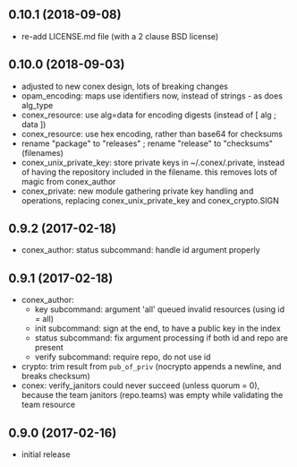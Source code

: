 ## 0.10.1 (2018-09-08)

* re-add LICENSE.md file (with a 2 clause BSD license)

## 0.10.0 (2018-09-03)

* adjusted to new conex design, lots of breaking changes
* opam_encoding: maps use identifiers now, instead of strings - as does alg_type
* conex_resource: use alg=data for encoding digests (instead of [ alg ; data ])
* conex_resource: use hex encoding, rather than base64 for checksums
* rename "package" to "releases" ; rename "release" to "checksums" (filenames)
* conex_unix_private_key: store private keys in ~/.conex/<id>.private, instead
  of having the repository included in the filename.  this removes lots of magic
  from conex_author
* conex_private: new module gathering private key handling and operations,
  replacing conex_unix_private_key and conex_crypto.SIGN

## 0.9.2 (2017-02-18)

* conex_author: status subcommand: handle id argument properly

## 0.9.1 (2017-02-18)

* conex_author:
  - key subcommand: argument 'all' queued invalid resources (using id = all)
  - init subcommand: sign at the end, to have a public key in the index
  - status subcommand: fix argument processing if both id and repo are present
  - verify subcommand: require repo, do not use id
* crypto: trim result from `pub_of_priv` (nocrypto appends a newline, and breaks checksum)
* conex: verify_janitors could never succeed (unless quorum = 0), because the
   team janitors (repo.teams) was empty while validating the team resource

## 0.9.0 (2017-02-16)

* initial release